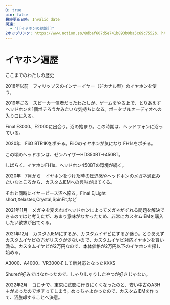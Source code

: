 ```yaml
---
Q: true
pin: false
最終更新日時: Invalid date
関連:
  - "[[イヤホンの結論]]"
2ホップリンク: https://www.notion.so/8dbaf607d5e741b893b0ba5c69c7552b, https://www.notion.so/8ecd8781d786420f8edd309f42350dc4, https://www.notion.so/b7d5cf9a3f224e4ab70881f1c368b950, https://www.notion.so/e0dc1e13b20440df9947f6551386e5f7
---
```

# イヤホン遍歴

ここまでのわたしの歴史

2018年以前　フィリップスのインナーイヤー（非カナル型）のイヤホンを使う。

2019年ごろ　スピーカー信者だったわたしが、ゲームをやる上で、とりあえずヘッドホンを1個ポチろうかみたいな気持ちになる。ポータブルオーディオへの入り口に入る。

Final E3000、E2000に出会う。沼の始まり。この時期は、ヘッドフォンに沼っている。

2020年　FiiO BTR1Kをポチる。FiiOのイヤホンが気になり FH1sをポチる。

この頃のヘッドホンは、ゼンハイザーHD350BT→450BT。

しばらく、イヤホンFH1s、ヘッドホン450BTの環境が続く。

2020年　7月から　イヤホンをつけた時の圧迫感やヘッドホンのメガネ適正みたいなところから、カスタムIEMへの興味が出てくる。

それと同時にイヤーピース沼へ陥る。Final E,Light short,Xelastec,Crystal,SpinFit,など

2021年11月　メガネを変えればヘッドホンによってメガネがずれる問題を解決できるのではと考えたが、あまり意味がなかったため、非常にカスタムIEMを購入したい欲求が出てくる。

2021年12月　カスタムIEMにするか、カスタムイヤピにするか迷う。とりあえずカスタムイヤピの方がリスクが少ないので、カスタムイヤピ対応イヤホンを買い漁る。カスタムイヤピが2万円なので、本体価格が2万円以下のイヤホンを探し始める。

A3000、A4000、VR3000そして新対応となったKXXS

Shureが好みではなかったので、しゃりしゃりしたやつが好きじゃない。

2022年2月　コロナで、東京に試聴に行きにくくなったのと、安い中古のA3H＋があったのでポチってしまう。めっちゃよかったので、カスタムIEMを作って、沼脱却することへ決意。